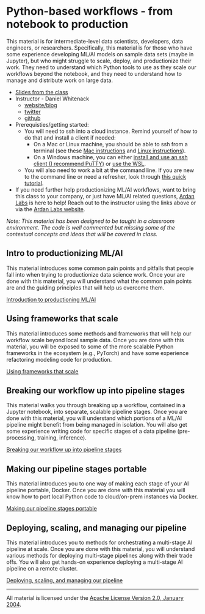 # Python-based workflows - from notebook to production

This material is for intermediate-level data scientists, developers, data engineers, or researchers. Specifically, this material is for those who have some experience developing ML/AI models on sample data sets (maybe in Jupyter), but who might struggle to scale, deploy, and productionize their work. They need to understand which Python tools to use as they scale our workflows beyond the notebook, and they need to understand how to manage and distribute work on large data.

- [Slides from the class](https://docs.google.com/presentation/d/1vhINmKo-gIoDU1vVDqpg51auZpPkFV0h_X-ukdyYsFc/edit?usp=sharing)
- Instructor - Daniel Whitenack
  - [website/blog](http://www.datadan.io/)
  - [twitter](https://twitter.com/dwhitena)
  - [github](https://github.com/dwhitena)
- Prerequisties/getting started:
  - You will need to ssh into a cloud instance. Remind yourself of how to do that and install a client if needed:
    - On a Mac or Linux machine, you should be able to ssh from a terminal (see these [Mac instructions](http://accc.uic.edu/answer/how-do-i-use-ssh-and-sftp-mac-os-x) and [Linux instructions](https://www.digitalocean.com/community/tutorials/how-to-use-ssh-to-connect-to-a-remote-server-in-ubuntu)).
    - On a Windows machine, you can either [install and use an ssh client (I recommend PuTTY)](https://www.putty.org/) or [use the WSL](https://docs.microsoft.com/en-us/windows/wsl/install-win10).
  - You will also need to work a bit at the command line. If you are new to the command line or need a refresher, look through [this quick tutorial](https://lifehacker.com/5633909/who-needs-a-mouse-learn-to-use-the-command-line-for-almost-anything).
- If you need further help productionizing ML/AI workflows, want to bring this class to your company, or just have ML/AI related questions, [Ardan Labs](https://www.ardanlabs.com/) is here to help! Reach out to the instructor using the links above or via the [Ardan Labs website](https://www.ardanlabs.com/). 

*Note: This material has been designed to be taught in a classroom environment. The code is well commented but missing some of the contextual concepts and ideas that will be covered in class.*

## Intro to productionizing ML/AI 

This material introduces some common pain points and pitfalls that people fall into when trying to productionize data science work. Once your are done with this material, you will understand what the common pain points are and the guiding principles that will help us overcome them.    

[Introduction to productioning ML/AI](introduction)

## Using frameworks that scale

This material introduces some methods and frameworks that will help our workflow scale beyond local sample data. Once you are done with this material, you will be exposed to some of the more scalable Python frameworks in the ecosystem (e.g., PyTorch) and have some experience refactoring modeling code for production.

[Using frameworks that scale](frameworks_that_scale)

## Breaking our workflow up into pipeline stages

This material walks you through breaking up a workflow, contained in a Jupyter notebook, into separate, scalable pipeline stages. Once you are done with this material, you will understand which portions of a ML/AI pipeline might benefit from being managed in isolation. You will also get some experience writing code for specific stages of a data pipeline (pre-processing, training, inference).

[Breaking our workflow up into pipeline stages](pipeline_stages)

## Making our pipeline stages portable

This material introduces you to one way of making each stage of your AI pipeline portable, Docker. Once you are done with this material you will know how to port local Python code to cloud/on-prem instances via Docker. 

[Making our pipeline stages portable](portability)

## Deploying, scaling, and managing our pipeline

This material introduces you to methods for orchestrating a multi-stage AI pipeline at scale. Once you are done with this material, you will understand various methods for deploying multi-stage pipelines along with their trade offs. You will also get hands-on experience deploying a multi-stage AI pipeline on a remote cluster.

[Deploying, scaling, and managing our pipeline](deploying_managing)

___
All material is licensed under the [Apache License Version 2.0, January 2004](http://www.apache.org/licenses/LICENSE-2.0).
